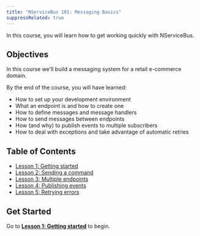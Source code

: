 ```yaml
---
title: "NServiceBus 101: Messaging Basics"
suppressRelated: true
---
```


In this course, you will learn how to get working quickly with NServiceBus.


## Objectives

In this course we'll build a messaging system for a retail e-commerce domain.

By the end of the course, you will have learned:

 * How to set up your development environment
 * What an endpoint is and how to create one
 * How to define messages and message handlers
 * How to send messages between endpoints
 * How (and why) to publish events to multiple subscribers
 * How to deal with exceptions and take advantage of automatic retries


## Table of Contents

 * [Lesson 1: Getting started](lesson-1/)
 * [Lesson 2: Sending a command](lesson-2/)
 * [Lesson 3: Multiple endpoints](lesson-3/)
 * [Lesson 4: Publishing events](lesson-4/)
 * [Lesson 5: Retrying errors](lesson-5/)


## Get Started

Go to [**Lesson 1: Getting started**](lesson-1/) to begin.
